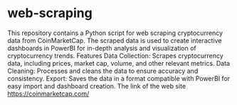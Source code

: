 # web-scraping
This repository contains a Python script for web scraping cryptocurrency data from CoinMarketCap. The scraped data is used to create interactive dashboards in PowerBI for in-depth analysis and visualization of cryptocurrency trends.
Features
Data Collection: Scrapes cryptocurrency data, including prices, market cap, volume, and other relevant metrics.
Data Cleaning: Processes and cleans the data to ensure accuracy and consistency.
Export: Saves the data in a format compatible with PowerBI for easy import and dashboard creation.
The link of the web site https://coinmarketcap.com/
